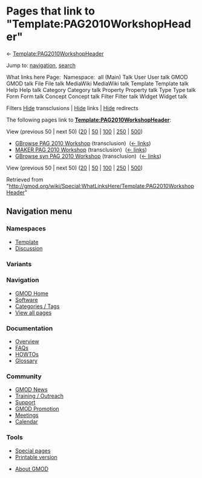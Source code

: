 <div id="mw-page-base" class="noprint">

</div>

<div id="mw-head-base" class="noprint">

</div>

<div id="content" class="mw-body" role="main">

<span id="top"></span>

<div id="mw-js-message" style="display:none;">

</div>



# <span dir="auto">Pages that link to "Template:PAG2010WorkshopHeader"</span>

<div id="bodyContent">

<div id="contentSub">

←
[Template:PAG2010WorkshopHeader](/wiki/Template:PAG2010WorkshopHeader "Template:PAG2010WorkshopHeader")

</div>

<div id="jump-to-nav" class="mw-jump">

Jump to: [navigation](#mw-navigation), [search](#p-search)

</div>

<div id="mw-content-text">

What links here Page:  Namespace:  all (Main) Talk User User talk GMOD
GMOD talk File File talk MediaWiki MediaWiki talk Template Template talk
Help Help talk Category Category talk Property Property talk Type Type
talk Form Form talk Concept Concept talk Filter Filter talk Widget
Widget talk

Filters
[Hide](/mediawiki/index.php?title=Special:WhatLinksHere/Template:PAG2010WorkshopHeader&hidetrans=1 "Special:WhatLinksHere/Template:PAG2010WorkshopHeader")
transclusions \|
[Hide](/mediawiki/index.php?title=Special:WhatLinksHere/Template:PAG2010WorkshopHeader&hidelinks=1 "Special:WhatLinksHere/Template:PAG2010WorkshopHeader")
links \|
[Hide](/mediawiki/index.php?title=Special:WhatLinksHere/Template:PAG2010WorkshopHeader&hideredirs=1 "Special:WhatLinksHere/Template:PAG2010WorkshopHeader")
redirects

The following pages link to
**[Template:PAG2010WorkshopHeader](/wiki/Template:PAG2010WorkshopHeader "Template:PAG2010WorkshopHeader")**:

View (previous 50 \| next 50)
([20](/mediawiki/index.php?title=Special:WhatLinksHere/Template:PAG2010WorkshopHeader&limit=20 "Special:WhatLinksHere/Template:PAG2010WorkshopHeader")
\|
[50](/mediawiki/index.php?title=Special:WhatLinksHere/Template:PAG2010WorkshopHeader&limit=50 "Special:WhatLinksHere/Template:PAG2010WorkshopHeader")
\|
[100](/mediawiki/index.php?title=Special:WhatLinksHere/Template:PAG2010WorkshopHeader&limit=100 "Special:WhatLinksHere/Template:PAG2010WorkshopHeader")
\|
[250](/mediawiki/index.php?title=Special:WhatLinksHere/Template:PAG2010WorkshopHeader&limit=250 "Special:WhatLinksHere/Template:PAG2010WorkshopHeader")
\|
[500](/mediawiki/index.php?title=Special:WhatLinksHere/Template:PAG2010WorkshopHeader&limit=500 "Special:WhatLinksHere/Template:PAG2010WorkshopHeader"))

- [GBrowse PAG 2010
  Workshop](/wiki/GBrowse_PAG_2010_Workshop "GBrowse PAG 2010 Workshop")
  (transclusion) ‎ <span class="mw-whatlinkshere-tools">([←
  links](/mediawiki/index.php?title=Special:WhatLinksHere&target=GBrowse+PAG+2010+Workshop "Special:WhatLinksHere"))</span>
- [MAKER PAG 2010
  Workshop](/wiki/MAKER_PAG_2010_Workshop "MAKER PAG 2010 Workshop")
  (transclusion) ‎ <span class="mw-whatlinkshere-tools">([←
  links](/mediawiki/index.php?title=Special:WhatLinksHere&target=MAKER+PAG+2010+Workshop "Special:WhatLinksHere"))</span>
- [GBrowse syn PAG 2010
  Workshop](/wiki/GBrowse_syn_PAG_2010_Workshop "GBrowse syn PAG 2010 Workshop")
  (transclusion) ‎ <span class="mw-whatlinkshere-tools">([←
  links](/mediawiki/index.php?title=Special:WhatLinksHere&target=GBrowse+syn+PAG+2010+Workshop "Special:WhatLinksHere"))</span>

View (previous 50 \| next 50)
([20](/mediawiki/index.php?title=Special:WhatLinksHere/Template:PAG2010WorkshopHeader&limit=20 "Special:WhatLinksHere/Template:PAG2010WorkshopHeader")
\|
[50](/mediawiki/index.php?title=Special:WhatLinksHere/Template:PAG2010WorkshopHeader&limit=50 "Special:WhatLinksHere/Template:PAG2010WorkshopHeader")
\|
[100](/mediawiki/index.php?title=Special:WhatLinksHere/Template:PAG2010WorkshopHeader&limit=100 "Special:WhatLinksHere/Template:PAG2010WorkshopHeader")
\|
[250](/mediawiki/index.php?title=Special:WhatLinksHere/Template:PAG2010WorkshopHeader&limit=250 "Special:WhatLinksHere/Template:PAG2010WorkshopHeader")
\|
[500](/mediawiki/index.php?title=Special:WhatLinksHere/Template:PAG2010WorkshopHeader&limit=500 "Special:WhatLinksHere/Template:PAG2010WorkshopHeader"))

</div>

<div class="printfooter">

Retrieved from
"<http://gmod.org/wiki/Special:WhatLinksHere/Template:PAG2010WorkshopHeader>"

</div>

<div id="catlinks" class="catlinks catlinks-allhidden">

</div>

<div class="visualClear">

</div>

</div>

</div>

<div id="mw-navigation">

## Navigation menu

<div id="mw-head">



<div id="left-navigation">

<div id="p-namespaces" class="vectorTabs" role="navigation"
aria-labelledby="p-namespaces-label">

### Namespaces

- <span id="ca-nstab-template"><a href="/wiki/Template:PAG2010WorkshopHeader" accesskey="c"
  title="View the template [c]">Template</a></span>
- <span id="ca-talk"><a
  href="/mediawiki/index.php?title=Template_talk:PAG2010WorkshopHeader&amp;action=edit&amp;redlink=1"
  accesskey="t"
  title="Discussion about the content page [t]">Discussion</a></span>

</div>

<div id="p-variants" class="vectorMenu emptyPortlet" role="navigation"
aria-labelledby="p-variants-label">

### 

### Variants[](#)

<div class="menu">

</div>

</div>

</div>

<div id="right-navigation">





</div>



</div>

</div>

</div>

<div id="mw-panel">

<div id="p-logo" role="banner">

<a href="/wiki/Main_Page"
style="background-image: url(http://gmod.org/images/GMOD-cogs.png);"
title="Visit the main page"></a>

</div>

<div id="p-Navigation" class="portal" role="navigation"
aria-labelledby="p-Navigation-label">

### Navigation

<div class="body">

- <span id="n-GMOD-Home">[GMOD Home](/wiki/Main_Page)</span>
- <span id="n-Software">[Software](/wiki/GMOD_Components)</span>
- <span id="n-Categories-.2F-Tags">[Categories /
  Tags](/wiki/Categories)</span>
- <span id="n-View-all-pages">[View all
  pages](/wiki/Special:AllPages)</span>

</div>

</div>

<div id="p-Documentation" class="portal" role="navigation"
aria-labelledby="p-Documentation-label">

### Documentation

<div class="body">

- <span id="n-Overview">[Overview](/wiki/Overview)</span>
- <span id="n-FAQs">[FAQs](/wiki/Category:FAQ)</span>
- <span id="n-HOWTOs">[HOWTOs](/wiki/Category:HOWTO)</span>
- <span id="n-Glossary">[Glossary](/wiki/Glossary)</span>

</div>

</div>

<div id="p-Community" class="portal" role="navigation"
aria-labelledby="p-Community-label">

### Community

<div class="body">

- <span id="n-GMOD-News">[GMOD News](/wiki/GMOD_News)</span>
- <span id="n-Training-.2F-Outreach">[Training /
  Outreach](/wiki/Training_and_Outreach)</span>
- <span id="n-Support">[Support](/wiki/Support)</span>
- <span id="n-GMOD-Promotion">[GMOD
  Promotion](/wiki/GMOD_Promotion)</span>
- <span id="n-Meetings">[Meetings](/wiki/Meetings)</span>
- <span id="n-Calendar">[Calendar](/wiki/Calendar)</span>

</div>

</div>

<div id="p-tb" class="portal" role="navigation"
aria-labelledby="p-tb-label">

### Tools

<div class="body">

- <span id="t-specialpages"><a href="/wiki/Special:SpecialPages" accesskey="q"
  title="A list of all special pages [q]">Special pages</a></span>
- <span id="t-print"><a
  href="/mediawiki/index.php?title=Special:WhatLinksHere/Template:PAG2010WorkshopHeader&amp;printable=yes"
  rel="alternate" accesskey="p"
  title="Printable version of this page [p]">Printable version</a></span>

</div>

</div>

</div>

</div>

<div id="footer" role="contentinfo">

- <span id="footer-places-about">[About
  GMOD](/wiki/GMOD:About "GMOD:About")</span>

<!-- -->






</div>
